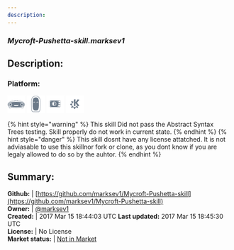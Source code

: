 ```yaml
---
description: 
---
```


### _Mycroft-Pushetta-skill.marksev1_  
## Description:  
  
### Platform:  
 ![Mark I](../.gitbook/assets/mark-1-icon.png)  ![Mark II](../.gitbook/assets/mark-2-icon.png)  ![Picroft](../.gitbook/assets/picroft-icon.png)  ![plasmoid](../.gitbook/assets/kde.png)   
  
{% hint style="warning" %}
This skill Did not pass the Abstract Syntax Trees testing. Skill properly do not work in current state.
{% endhint %}
{% hint style="danger" %}
This skill dosnt have any license attatched. It is not adviasable to use this skillnor fork or clone, as you dont know if you are legaly allowed to do so by the auhtor.
{% endhint %}
  
## Summary:  
**Github:** | [https://github.com/marksev1/Mycroft-Pushetta-skill](https://github.com/marksev1/Mycroft-Pushetta-skill)  
**Owner:** | [@marksev1](https://github.com/marksev1)  
**Created:** | 2017 Mar 15 18:44:03 UTC  **Last updated:** 2017 Mar 15 18:45:30 UTC  
**License:** | No License  
**Market status:** | [Not in Market](https://market.mycroft.ai/skill/)  

